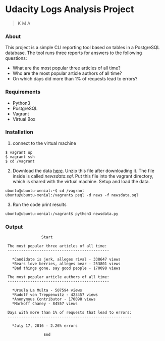 # Udacity Logs Analysis Project
>K M A
### About

This project is a simple CLI reporting tool based on tables in a PostgreSQL database.
The tool runs three reports for answers to the following questions:
- What are the most popular three articles of all time?
- Who are the most popular article authors of all time?
- On which days did more than 1% of requests lead to errors?

### Requirements
* Python3
* PostgreSQL
* Vagrant
* Virtual Box

### Installation

1. connect to the virtual machine
```
$ vagrant up
$ vagrant ssh
$ cd /vagrant
```
2. Download the data [here](https://d17h27t6h515a5.cloudfront.net/topher/2016/August/57b5f748_newsdata/newsdata.zip). Unzip this file after downloading it. The file inside is called *newsdata.sql*. Put this file into the vagrant directory, which is shared with the virtual machine. Setup and load the data.
```
ubuntu@ubuntu-xenial:~$ cd /vagrant
ubuntu@ubuntu-xenial:/vagrant$ psql -d news -f newsdata.sql
```
3. Run the code print results
```sh
ubuntu@ubuntu-xenial:/vagrant$ python3 newsdata.py
```

### Output
```
                Start

 The most popular three articles of all time:
 ---------------------------------------------

   *Candidate is jerk, alleges rival - 338647 views
   *Bears love berries, alleges bear - 253801 views
   *Bad things gone, say good people - 170098 views

 The most popular article authors of all time:
 ---------------------------------------------

   *Ursula La Multa - 507594 views
   *Rudolf von Treppenwitz - 423457 views
   *Anonymous Contributor - 170098 views
   *Markoff Chaney - 84557 views

 Days with more than 1% of requests that lead to errors:
 -------------------------------------------------------

   *July 17, 2016 - 2.26% errors

                 End

```


